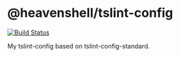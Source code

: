 # @heavenshell/tslint-config

[![Build Status](https://travis-ci.org/heavenshell/tslint-config.svg?branch=master)](https://travis-ci.org/heavenshell/tslint-config)

My tslint-config based on tslint-config-standard.
